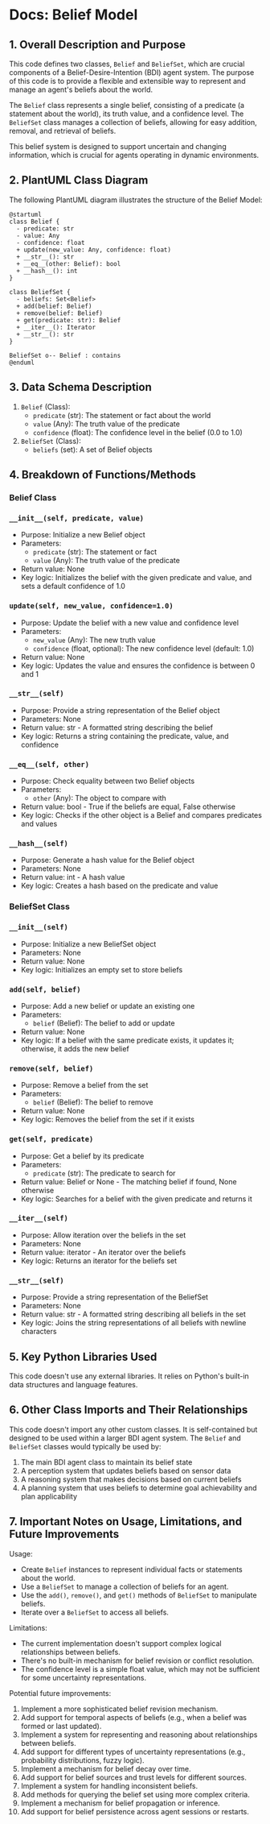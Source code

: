 # Docs: Belief Model

## 1. Overall Description and Purpose

This code defines two classes, `Belief` and `BeliefSet`, which are crucial components of a Belief-Desire-Intention (BDI) agent system. The purpose of this code is to provide a flexible and extensible way to represent and manage an agent's beliefs about the world.

The `Belief` class represents a single belief, consisting of a predicate (a statement about the world), its truth value, and a confidence level. The `BeliefSet` class manages a collection of beliefs, allowing for easy addition, removal, and retrieval of beliefs.

This belief system is designed to support uncertain and changing information, which is crucial for agents operating in dynamic environments.

## 2. PlantUML Class Diagram

The following PlantUML diagram illustrates the structure of the Belief Model:

```
@startuml
class Belief {
  - predicate: str
  - value: Any
  - confidence: float
  + update(new_value: Any, confidence: float)
  + __str__(): str
  + __eq__(other: Belief): bool
  + __hash__(): int
}

class BeliefSet {
  - beliefs: Set<Belief>
  + add(belief: Belief)
  + remove(belief: Belief)
  + get(predicate: str): Belief
  + __iter__(): Iterator
  + __str__(): str
}

BeliefSet o-- Belief : contains
@enduml

```

## 3. Data Schema Description

1. `Belief` (Class):
    - `predicate` (str): The statement or fact about the world
    - `value` (Any): The truth value of the predicate
    - `confidence` (float): The confidence level in the belief (0.0 to 1.0)
2. `BeliefSet` (Class):
    - `beliefs` (set): A set of Belief objects

## 4. Breakdown of Functions/Methods

### Belief Class

### `__init__(self, predicate, value)`

- Purpose: Initialize a new Belief object
- Parameters:
    - `predicate` (str): The statement or fact
    - `value` (Any): The truth value of the predicate
- Return value: None
- Key logic: Initializes the belief with the given predicate and value, and sets a default confidence of 1.0

### `update(self, new_value, confidence=1.0)`

- Purpose: Update the belief with a new value and confidence level
- Parameters:
    - `new_value` (Any): The new truth value
    - `confidence` (float, optional): The new confidence level (default: 1.0)
- Return value: None
- Key logic: Updates the value and ensures the confidence is between 0 and 1

### `__str__(self)`

- Purpose: Provide a string representation of the Belief object
- Parameters: None
- Return value: str - A formatted string describing the belief
- Key logic: Returns a string containing the predicate, value, and confidence

### `__eq__(self, other)`

- Purpose: Check equality between two Belief objects
- Parameters:
    - `other` (Any): The object to compare with
- Return value: bool - True if the beliefs are equal, False otherwise
- Key logic: Checks if the other object is a Belief and compares predicates and values

### `__hash__(self)`

- Purpose: Generate a hash value for the Belief object
- Parameters: None
- Return value: int - A hash value
- Key logic: Creates a hash based on the predicate and value

### BeliefSet Class

### `__init__(self)`

- Purpose: Initialize a new BeliefSet object
- Parameters: None
- Return value: None
- Key logic: Initializes an empty set to store beliefs

### `add(self, belief)`

- Purpose: Add a new belief or update an existing one
- Parameters:
    - `belief` (Belief): The belief to add or update
- Return value: None
- Key logic: If a belief with the same predicate exists, it updates it; otherwise, it adds the new belief

### `remove(self, belief)`

- Purpose: Remove a belief from the set
- Parameters:
    - `belief` (Belief): The belief to remove
- Return value: None
- Key logic: Removes the belief from the set if it exists

### `get(self, predicate)`

- Purpose: Get a belief by its predicate
- Parameters:
    - `predicate` (str): The predicate to search for
- Return value: Belief or None - The matching belief if found, None otherwise
- Key logic: Searches for a belief with the given predicate and returns it

### `__iter__(self)`

- Purpose: Allow iteration over the beliefs in the set
- Parameters: None
- Return value: iterator - An iterator over the beliefs
- Key logic: Returns an iterator for the beliefs set

### `__str__(self)`

- Purpose: Provide a string representation of the BeliefSet
- Parameters: None
- Return value: str - A formatted string describing all beliefs in the set
- Key logic: Joins the string representations of all beliefs with newline characters

## 5. Key Python Libraries Used

This code doesn't use any external libraries. It relies on Python's built-in data structures and language features.

## 6. Other Class Imports and Their Relationships

This code doesn't import any other custom classes. It is self-contained but designed to be used within a larger BDI agent system. The `Belief` and `BeliefSet` classes would typically be used by:

1. The main BDI agent class to maintain its belief state
2. A perception system that updates beliefs based on sensor data
3. A reasoning system that makes decisions based on current beliefs
4. A planning system that uses beliefs to determine goal achievability and plan applicability

## 7. Important Notes on Usage, Limitations, and Future Improvements

Usage:

- Create `Belief` instances to represent individual facts or statements about the world.
- Use a `BeliefSet` to manage a collection of beliefs for an agent.
- Use the `add()`, `remove()`, and `get()` methods of `BeliefSet` to manipulate beliefs.
- Iterate over a `BeliefSet` to access all beliefs.

Limitations:

- The current implementation doesn't support complex logical relationships between beliefs.
- There's no built-in mechanism for belief revision or conflict resolution.
- The confidence level is a simple float value, which may not be sufficient for some uncertainty representations.

Potential future improvements:

1. Implement a more sophisticated belief revision mechanism.
2. Add support for temporal aspects of beliefs (e.g., when a belief was formed or last updated).
3. Implement a system for representing and reasoning about relationships between beliefs.
4. Add support for different types of uncertainty representations (e.g., probability distributions, fuzzy logic).
5. Implement a mechanism for belief decay over time.
6. Add support for belief sources and trust levels for different sources.
7. Implement a system for handling inconsistent beliefs.
8. Add methods for querying the belief set using more complex criteria.
9. Implement a mechanism for belief propagation or inference.
10. Add support for belief persistence across agent sessions or restarts.